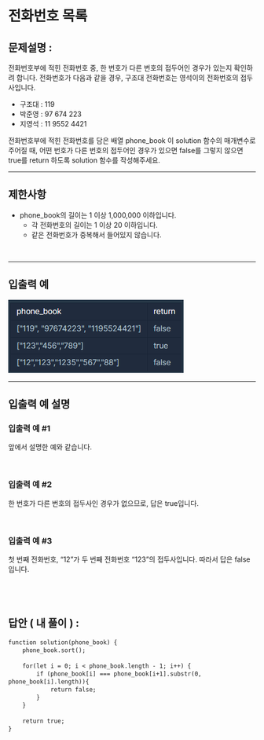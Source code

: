 # 전화번호 목록

## 문제설명 :

전화번호부에 적힌 전화번호 중, 한 번호가 다른 번호의 접두어인 경우가 있는지 확인하려 합니다.
전화번호가 다음과 같을 경우, 구조대 전화번호는 영석이의 전화번호의 접두사입니다.

- 구조대 : 119
- 박준영 : 97 674 223
- 지영석 : 11 9552 4421

전화번호부에 적힌 전화번호를 담은 배열 phone_book 이 solution 함수의 매개변수로 주어질 때, 어떤 번호가 다른 번호의 접두어인 경우가 있으면 false를 그렇지 않으면 true를 return 하도록 solution 함수를 작성해주세요.

---

## 제한사항

- phone_book의 길이는 1 이상 1,000,000 이하입니다.
  - 각 전화번호의 길이는 1 이상 20 이하입니다.
  - 같은 전화번호가 중복해서 들어있지 않습니다.

<br/>

---

## 입출력 예

<img src ='전화번호 목록.png'>

<br/>

---

## 입출력 예 설명

### 입출력 예 #1

앞에서 설명한 예와 같습니다.

<br/>

### 입출력 예 #2

한 번호가 다른 번호의 접두사인 경우가 없으므로, 답은 true입니다.

<br/>

### 입출력 예 #3

첫 번째 전화번호, “12”가 두 번째 전화번호 “123”의 접두사입니다. 따라서 답은 false입니다.

## <br/>

## 답안 ( 내 풀이 ) :

```
function solution(phone_book) {
    phone_book.sort();

    for(let i = 0; i < phone_book.length - 1; i++) {
        if (phone_book[i] === phone_book[i+1].substr(0, phone_book[i].length)){
            return false;
        }
    }

    return true;
}
```
